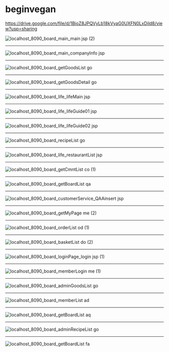 
# beginvegan

https://drive.google.com/file/d/1BioZ8JPQVyLb18kVyaG0UXFN0LxDild8/view?usp=sharing

![localhost_8090_board_main_main jsp (2)](https://user-images.githubusercontent.com/79234825/123893054-a74b8c00-d996-11eb-97b7-7f177408301e.png)

<hr>

![localhost_8090_board_main_companyInfo jsp](https://user-images.githubusercontent.com/79234825/123104015-87393b80-d471-11eb-9ad6-22f8732440ff.png)

<hr>

![localhost_8090_board_getGoodsList go](https://user-images.githubusercontent.com/79234825/123104171-b059cc00-d471-11eb-8315-10ce67c7a6a8.png)

<hr>

![localhost_8090_board_getGoodsDetail go](https://user-images.githubusercontent.com/79234825/123104345-d2534e80-d471-11eb-8fb2-3297028696ef.png)

<hr>

![localhost_8090_board_life_lifeMain jsp](https://user-images.githubusercontent.com/79234825/123104419-e39c5b00-d471-11eb-97fe-77630cbf1eda.png)

<hr>

![localhost_8090_board_life_lifeGuide01 jsp](https://user-images.githubusercontent.com/79234825/123104461-ec8d2c80-d471-11eb-989b-db347db5e4d0.png)

<hr>

![localhost_8090_board_life_lifeGuide02 jsp](https://user-images.githubusercontent.com/79234825/123104487-f3b43a80-d471-11eb-9bf6-6235604125a0.png)

<hr>

![localhost_8090_board_recipeList go](https://user-images.githubusercontent.com/79234825/123106276-75f12e80-d473-11eb-8f1a-f3da23a2e918.png)

<hr>

![localhost_8090_board_life_restaurantList jsp](https://user-images.githubusercontent.com/79234825/123106365-8acdc200-d473-11eb-80a2-c1643013b6a7.png)

<hr>

![localhost_8090_board_getCmntList co (1)](https://user-images.githubusercontent.com/79234825/123106609-b6e94300-d473-11eb-9648-95520f927dc7.png)

<hr>

![localhost_8090_board_getBoardList qa](https://user-images.githubusercontent.com/79234825/123106715-d6806b80-d473-11eb-8cc8-2bb765ea1200.png)

<hr>

![localhost_8090_board_customerService_QAAinsert jsp](https://user-images.githubusercontent.com/79234825/123107108-31b25e00-d474-11eb-856c-8a620d770431.png)

<hr>

![localhost_8090_board_getMyPage me (2)](https://user-images.githubusercontent.com/79234825/123106905-06c80a00-d474-11eb-93a7-11f1a53e4287.png)

<hr>

![localhost_8090_board_orderList od (1)](https://user-images.githubusercontent.com/79234825/123895843-77eb4e00-d99b-11eb-9a31-b717f1e7b934.png)

<hr>

![localhost_8090_board_basketList do (2)](https://user-images.githubusercontent.com/79234825/123897269-0fea3700-d99e-11eb-9ffe-a148939ddd12.png)

<hr>

![localhost_8090_board_loginPage_login jsp (1)](https://user-images.githubusercontent.com/79234825/123107400-7b02ad80-d474-11eb-856d-d99cd270a295.png)

<hr>

![localhost_8090_board_memberLogin me (1)](https://user-images.githubusercontent.com/79234825/123107594-a5546b00-d474-11eb-966f-995937a6126a.png)

<hr>

![localhost_8090_board_adminGoodsList go](https://user-images.githubusercontent.com/79234825/123107842-dcc31780-d474-11eb-95e0-ab53c666345c.png)


<hr>

![localhost_8090_board_memberList ad](https://user-images.githubusercontent.com/79234825/123107975-f8c6b900-d474-11eb-945e-86e6a57b46d9.png)

<hr>

![localhost_8090_board_getBoardList aq](https://user-images.githubusercontent.com/79234825/123108026-0419e480-d475-11eb-82d5-10f50b2a4a22.png)

<hr>

![localhost_8090_board_adminRecipeList go](https://user-images.githubusercontent.com/79234825/123108068-0d0ab600-d475-11eb-8476-9bf788d77605.png)

<hr>

![localhost_8090_board_getBoardList fa](https://user-images.githubusercontent.com/79234825/123108171-24e23a00-d475-11eb-9782-05d15cb99aa3.png)



